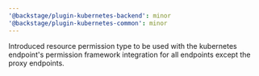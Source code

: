 ```yaml
---
'@backstage/plugin-kubernetes-backend': minor
'@backstage/plugin-kubernetes-common': minor
---
```


Introduced resource permission type to be used with the kubernetes endpoint's permission framework integration for all endpoints except the proxy endpoints.
